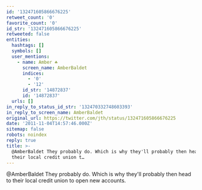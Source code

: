 ```yaml
---
id: '132471605866676225'
retweet_count: '0'
favorite_count: '0'
id_str: '132471605866676225'
retweeted: false
entities:
  hashtags: []
  symbols: []
  user_mentions:
    - name: Amber ☘️
      screen_name: AmberBaldet
      indices:
        - '0'
        - '12'
      id_str: '14872837'
      id: '14872837'
  urls: []
in_reply_to_status_id_str: '132470332748603393'
in_reply_to_screen_name: AmberBaldet
original_url: https://twitter.com/jth/status/132471605866676225
date: '2011-11-04T14:57:46.000Z'
sitemap: false
robots: noindex
reply: true
title: >-
  @AmberBaldet They probably do. Which is why they'll probably then head to
  their local credit union t…
---
```


@AmberBaldet They probably do. Which is why they'll probably then head to their local credit union to open new accounts.